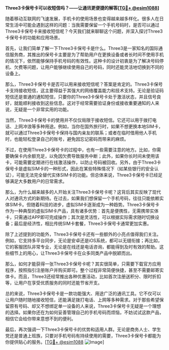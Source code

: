 **Three3卡保号卡可以收短信吗？——让通讯更便捷的解答[[TG💪+ @esim1088](https://t.me/s/esim1088)]**

随着移动互联网的飞速发展，手机卡的使用场景也变得越来越多样化。很多人在日常生活中可能会遇到这样的问题：当我需要保留一个手机号码时，是否可以通过Three3卡保号卡来接收短信呢？今天我们就来聊聊这个问题，并深入探讨Three3卡保号卡的功能和应用场景。

首先，让我们简单了解一下Three3卡保号卡是什么。Three3是一家知名的国际通信服务商，其推出的保号卡主要是为了帮助用户在更换设备或者长时间不使用手机的情况下，依然能够保持手机号码的有效性。这种卡的设计初衷是为了解决号码停机、欠费等问题，让用户能够继续使用自己的号码，同时还能灵活地切换到不同的设备上。

那么，Three3卡保号卡是否可以用来接收短信呢？答案是肯定的。Three3卡保号卡支持接收短信，这主要得益于其强大的网络覆盖能力和技术支持。无论是验证码短信还是普通的通知短信，只要你的Three3卡保号卡处于激活状态，并且信号良好，就能顺利接收到这些信息。这对于经常需要验证身份或接收重要通知的人来说，无疑是一个非常实用的功能。

当然，Three3卡保号卡的使用并不仅仅局限于接收短信。它还可以用于拨打电话、上网冲浪等多种用途。例如，当你在国外旅行时，如果不想更换本地SIM卡，就可以通过Three3卡保号卡保持与国内亲友的联系；或者在临时借用他人手机时，也能轻松登录自己的账号，避免因忘记密码而带来的麻烦。

不过，在使用Three3卡保号卡的过程中，也有一些需要注意的地方。比如，你需要确保卡内余额充足，以免因欠费导致服务中断；此外，如果你长时间未使用该卡，可能需要定期进行在线激活操作，以防止号码被回收。另外，由于Three3卡保号卡是虚拟SIM卡的一种形式，因此在某些特殊情况下（如某些银行的安全认证），可能无法完全替代实体SIM卡的功能。但总体来说，Three3卡保号卡已经足够满足大多数用户的日常需求。

那么，为什么越来越多的人开始关注Three3卡保号卡呢？这背后其实反映了现代人对通讯方式的新期待。在过去，如果我们想保留一个手机号码，往往只能依赖实体SIM卡。但随着科技的进步，虚拟SIM卡逐渐成为一种趋势。Three3卡保号卡作为一种典型的虚拟SIM卡产品，具有诸多优势：首先是便携性，无需携带实体卡，只需通过APP即可完成操作；其次是灵活性，可以根据实际需求随时切换设备；最后是经济性，相比传统SIM卡套餐，Three3卡保号卡通常更加实惠。

除了上述提到的功能外，Three3卡保号卡还有一些额外的小亮点值得我们关注。例如，它支持多平台同步，无论是安卓还是iOS系统，都可以无缝衔接；再比如，它的客服团队非常专业，无论是在线还是电话咨询，都能得到及时有效的帮助。这些细节上的用心，让Three3卡保号卡在众多同类产品中脱颖而出。

那么，如何才能获得一张Three3卡保号卡呢？其实很简单，只需要下载官方应用程序，按照指引注册账户并购买即可。整个过程非常简便快捷，甚至不需要邮寄实体卡。而且，Three3还经常推出各种优惠活动，比如首次注册送积分、限时折扣等，让用户在享受优质服务的同时还能节省开支。

总的来说，Three3卡保号卡是一款功能强大、用途广泛的通讯工具。它不仅可以让用户随时随地接收短信，还能满足拨打电话、上网等多种需求。对于那些希望保留原有号码、却又不想绑定单一设备的人来说，Three3卡保号卡无疑是一个理想的选择。如果你还在为如何妥善管理自己的手机号码而烦恼，不妨试试这款产品，相信它会给你带来意想不到的便利。

最后，再次强调一下Three3卡保号卡的优势和适用人群。无论是商务人士、学生党还是普通上班族，只要对手机号码有持续使用的需要，Three3卡保号卡都能为你提供贴心的服务。[[TG💪+ @esim1088](https://t.me/s/esim1088) ![Image](https://i.postimg.cc/4NQfJmqS/Snipaste-2025-05-13-00-14-12.png)]